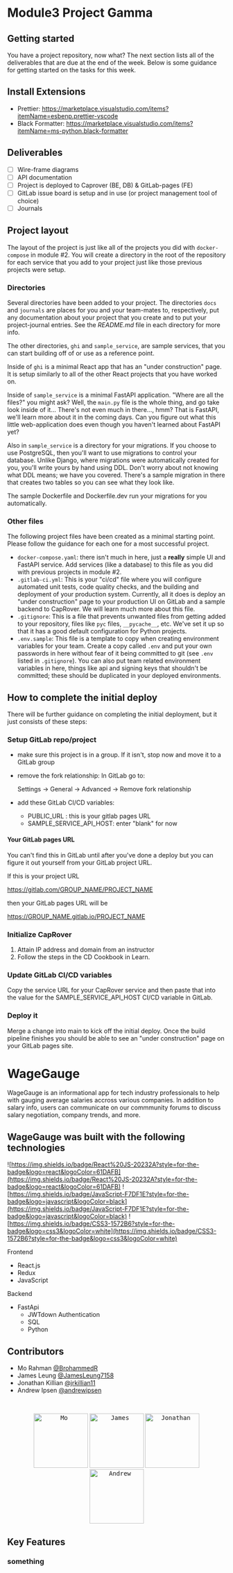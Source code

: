 # Module3 Project Gamma

## Getting started

You have a project repository, now what? The next section
lists all of the deliverables that are due at the end of the
week. Below is some guidance for getting started on the
tasks for this week.

## Install Extensions

- Prettier: <https://marketplace.visualstudio.com/items?itemName=esbenp.prettier-vscode>
- Black Formatter: <https://marketplace.visualstudio.com/items?itemName=ms-python.black-formatter>

## Deliverables

- [ ] Wire-frame diagrams
- [ ] API documentation
- [ ] Project is deployed to Caprover (BE, DB) & GitLab-pages (FE)
- [ ] GitLab issue board is setup and in use (or project management tool of choice)
- [ ] Journals

## Project layout

The layout of the project is just like all of the projects
you did with `docker-compose` in module #2. You will create
a directory in the root of the repository for each service
that you add to your project just like those previous
projects were setup.

### Directories

Several directories have been added to your project. The
directories `docs` and `journals` are places for you and
your team-mates to, respectively, put any documentation
about your project that you create and to put your
project-journal entries. See the _README.md_ file in each
directory for more info.

The other directories, `ghi` and `sample_service`, are
sample services, that you can start building off of or use
as a reference point.

Inside of `ghi` is a minimal React app that has an "under
construction" page. It is setup similarly to all of the
other React projects that you have worked on.

Inside of `sample_service` is a minimal FastAPI application.
"Where are all the files?" you might ask? Well, the
`main.py` file is the whole thing, and go take look inside
of it... There's not even much in there..., hmm? That is
FastAPI, we'll learn more about it in the coming days. Can
you figure out what this little web-application does even
though you haven't learned about FastAPI yet?

Also in `sample_service` is a directory for your migrations.
If you choose to use PostgreSQL, then you'll want to use
migrations to control your database. Unlike Django, where
migrations were automatically created for you, you'll write
yours by hand using DDL. Don't worry about not knowing what
DDL means; we have you covered. There's a sample migration
in there that creates two tables so you can see what they
look like.

The sample Dockerfile and Dockerfile.dev run your migrations
for you automatically.

### Other files

The following project files have been created as a minimal
starting point. Please follow the guidance for each one for
a most successful project.

- `docker-compose.yaml`: there isn't much in here, just a
  **really** simple UI and FastAPI service. Add services
  (like a database) to this file as you did with previous
  projects in module #2.
- `.gitlab-ci.yml`: This is your "ci/cd" file where you will
  configure automated unit tests, code quality checks, and
  the building and deployment of your production system.
  Currently, all it does is deploy an "under construction"
  page to your production UI on GitLab and a sample backend
  to CapRover. We will learn much more about this file.
- `.gitignore`: This is a file that prevents unwanted files
  from getting added to your repository, files like
  `pyc` files, `__pycache__`, etc. We've set it up so that
  it has a good default configuration for Python projects.
- `.env.sample`: This file is a template to copy when
  creating environment variables for your team. Create a
  copy called `.env` and put your own passwords in here
  without fear of it being committed to git (see `.env`
  listed in `.gitignore`). You can also put team related
  environment variables in here, things like api and signing
  keys that shouldn't be committed; these should be
  duplicated in your deployed environments.

## How to complete the initial deploy

There will be further guidance on completing the initial
deployment, but it just consists of these steps:

### Setup GitLab repo/project

- make sure this project is in a group. If it isn't, stop
  now and move it to a GitLab group
- remove the fork relationship: In GitLab go to:

  Settings -> General -> Advanced -> Remove fork relationship

- add these GitLab CI/CD variables:
  - PUBLIC_URL : this is your gitlab pages URL
  - SAMPLE_SERVICE_API_HOST: enter "blank" for now

#### Your GitLab pages URL

You can't find this in GitLab until after you've done a deploy
but you can figure it out yourself from your GitLab project URL.

If this is your project URL

https://gitlab.com/GROUP_NAME/PROJECT_NAME

then your GitLab pages URL will be

https://GROUP_NAME.gitlab.io/PROJECT_NAME

### Initialize CapRover

1. Attain IP address and domain from an instructor
1. Follow the steps in the CD Cookbook in Learn.

### Update GitLab CI/CD variables

Copy the service URL for your CapRover service and then paste
that into the value for the SAMPLE_SERVICE_API_HOST CI/CD variable
in GitLab.

### Deploy it

Merge a change into main to kick off the initial deploy. Once the build pipeline
finishes you should be able to see an "under construction" page on your GitLab
pages site.

# **WageGauge**

WageGauge is an informational app for tech industry professionals to help with gauging average salaries accross various companies. In addition to salary info, users can communicate on our commmunity forums to discuss salary negotiation, company trends, and more.

## WageGauge was built with the following technologies

![https://img.shields.io/badge/React%20JS-20232A?style=for-the-badge&logo=react&logoColor=61DAFB](https://img.shields.io/badge/React%20JS-20232A?style=for-the-badge&logo=react&logoColor=61DAFB) ![https://img.shields.io/badge/JavaScript-F7DF1E?style=for-the-badge&logo=javascript&logoColor=black](https://img.shields.io/badge/JavaScript-F7DF1E?style=for-the-badge&logo=javascript&logoColor=black) ![https://img.shields.io/badge/CSS3-1572B6?style=for-the-badge&logo=css3&logoColor=white](https://img.shields.io/badge/CSS3-1572B6?style=for-the-badge&logo=css3&logoColor=white)

Frontend

- React.js
- Redux
- JavaScript

Backend

- FastApi
  - JWTdown Authentication
  - SQL
  - Python

## Contributors

- Mo Rahman [@BrohammedR](<[https://gitlab.com/BrohammedR](https://gitlab.com/BrohammedR)>)
- James Leung [@JamesLeung7158](<[https://gitlab.com/JamesLeung7158](https://gitlab.com/JamesLeung7158)>)
- Jonathan Killian [@jrkillian11](<[https://gitlab.com/jrkillian11](https://gitlab.com/jrkillian11)>)
- Andrew Ipsen [@andrewipsen](<[https://gitlab.com/andrewipsen](https://gitlab.com/andrewipsen)>)

<br />
<p align="center">
<a href="https://gitlab.com/BrohammedR"><kbd><img width="125" alt="Mo" src="https://i.postimg.cc/pr0HdTFH/Screenshot-20230519-173621.jpg"></kbd></a>
<a href="https://gitlab.com/JamesLeung7158"><kbd><img width="125" alt="James" src="https://ca.slack-edge.com/T047XGQ15B6-U04J75Q9YJC-8e67cf3b8d03-512"></kbd></a>
<a href="https://gitlab.com/jrkillian11"><kbd><img width="125" alt="Jonathan" src="https://ca.slack-edge.com/T047XGQ15B6-U04HVCKBCDQ-0832a13c7168-512"></kbd></a>
<a href="https://gitlab.com/andrewipsen"><kbd><img width="125" alt="Andrew" src="https://ca.slack-edge.com/T047XGQ15B6-U04HEG3L2S1-09ebc7a646b5-512"></kbd></a>

## Key Features

### something
